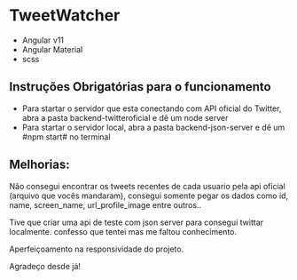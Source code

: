 # TweetWatcher

- Angular v11
- Angular Material
- scss
## Instruções Obrigatórias para o funcionamento
- Para startar o servidor que esta conectando com API oficial do Twitter, abra a pasta backend-twitteroficial e dê um node server
- Para startar o servidor local, abra a pasta backend-json-server e dê um #npm start# no terminal

## Melhorias:

Não consegui encontrar os tweets recentes de cada usuario pela api oficial (arquivo que vocês mandaram), consegui somente pegar os dados como id, name, screen_name, url_profile_image entre outros..

Tive que criar uma api de teste com json server para consegui twittar localmente. confesso que tentei mas me faltou conhecimento. 

Aperfeiçoamento na responsividade do projeto.

Agradeço desde já!





